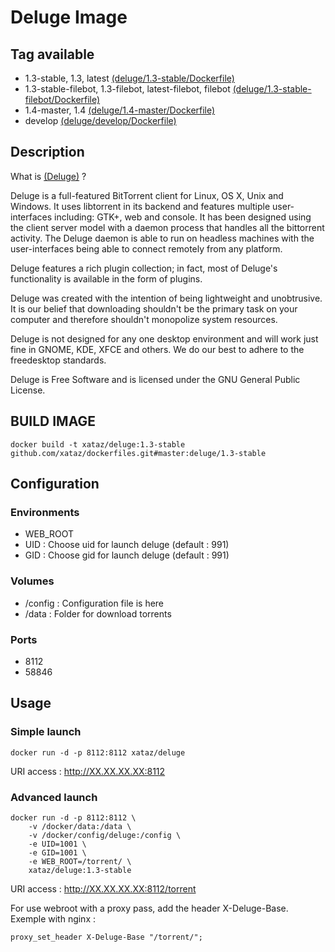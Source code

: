 # Deluge Image

## Tag available
* 1.3-stable, 1.3, latest [(deluge/1.3-stable/Dockerfile)](https://github.com/xataz/dockerfiles/blob/master/deluge/1.3-stable/Dockerfile)
* 1.3-stable-filebot, 1.3-filebot, latest-filebot, filebot [(deluge/1.3-stable-filebot/Dockerfile)](https://github.com/xataz/dockerfiles/blob/master/deluge/1.3-stable-filebot/Dockerfile)
* 1.4-master, 1.4 [(deluge/1.4-master/Dockerfile)](https://github.com/xataz/dockerfiles/blob/master/deluge/1.4-master/Dockerfile)
* develop [(deluge/develop/Dockerfile)](https://github.com/xataz/dockerfiles/blob/master/deluge/develop/Dockerfile)

## Description
What is [(Deluge)](http://deluge-torrent.org/) ?

Deluge is a full-featured ​BitTorrent client for Linux, OS X, Unix and Windows. It uses ​libtorrent in its backend and features multiple user-interfaces including: GTK+, web and console. It has been designed using the client server model with a daemon process that handles all the bittorrent activity. The Deluge daemon is able to run on headless machines with the user-interfaces being able to connect remotely from any platform.

Deluge features a rich plugin collection; in fact, most of Deluge's functionality is available in the form of plugins.

Deluge was created with the intention of being lightweight and unobtrusive. It is our belief that downloading shouldn't be the primary task on your computer and therefore shouldn't monopolize system resources.

Deluge is not designed for any one desktop environment and will work just fine in GNOME, KDE, XFCE and others. We do our best to adhere to the ​freedesktop standards.

Deluge is ​Free Software and is licensed under the ​GNU General Public License. 

## BUILD IMAGE

```shell
docker build -t xataz/deluge:1.3-stable github.com/xataz/dockerfiles.git#master:deluge/1.3-stable
```

## Configuration
### Environments
* WEB_ROOT
* UID : Choose uid for launch deluge (default : 991)
* GID : Choose gid for launch deluge (default : 991)

### Volumes
* /config : Configuration file is here
* /data : Folder for download torrents

### Ports
* 8112
* 58846

## Usage
### Simple launch
```shell
docker run -d -p 8112:8112 xataz/deluge
```
URI access : http://XX.XX.XX.XX:8112

### Advanced launch
```shell
docker run -d -p 8112:8112 \
	-v /docker/data:/data \ 
	-v /docker/config/deluge:/config \
	-e UID=1001 \
	-e GID=1001 \
	-e WEB_ROOT=/torrent/ \
	xataz/deluge:1.3-stable
```
URI access : http://XX.XX.XX.XX:8112/torrent

For use webroot with a proxy pass, add the header X-Deluge-Base. Exemple with nginx :
```
proxy_set_header X-Deluge-Base "/torrent/";
```
